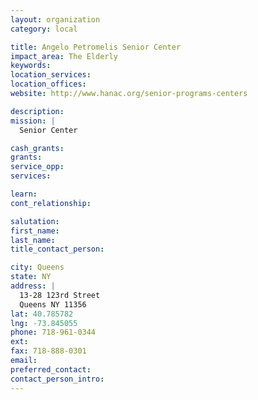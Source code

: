 ```yaml
---
layout: organization
category: local

title: Angelo Petromelis Senior Center
impact_area: The Elderly
keywords: 
location_services: 
location_offices: 
website: http://www.hanac.org/senior-programs-centers

description: 
mission: |
  Senior Center

cash_grants: 
grants: 
service_opp: 
services: 

learn: 
cont_relationship: 

salutation: 
first_name: 
last_name: 
title_contact_person: 

city: Queens
state: NY
address: |
  13-28 123rd Street  
  Queens NY 11356
lat: 40.785782
lng: -73.845055
phone: 718-961-0344
ext: 
fax: 718-888-0301
email: 
preferred_contact: 
contact_person_intro: 
---
```

